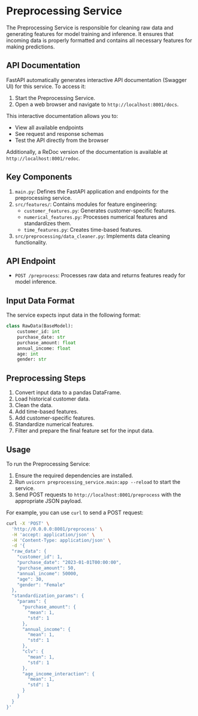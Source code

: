 # Preprocessing Service

The Preprocessing Service is responsible for cleaning raw data and generating features for model training and inference. It ensures that incoming data is properly formatted and contains all necessary features for making predictions.

## API Documentation

FastAPI automatically generates interactive API documentation (Swagger UI) for this service. To access it:

1. Start the Preprocessing Service.
2. Open a web browser and navigate to `http://localhost:8001/docs`.

This interactive documentation allows you to:

- View all available endpoints
- See request and response schemas
- Test the API directly from the browser

Additionally, a ReDoc version of the documentation is available at `http://localhost:8001/redoc`.

## Key Components

1. `main.py`: Defines the FastAPI application and endpoints for the preprocessing service.
2. `src/features/`: Contains modules for feature engineering:
   - `customer_features.py`: Generates customer-specific features.
   - `numerical_features.py`: Processes numerical features and standardizes them.
   - `time_features.py`: Creates time-based features.
3. `src/preprocessing/data_cleaner.py`: Implements data cleaning functionality.

## API Endpoint

- `POST /preprocess`: Processes raw data and returns features ready for model inference.

## Input Data Format

The service expects input data in the following format:

```python
class RawData(BaseModel):
    customer_id: int
    purchase_date: str
    purchase_amount: float
    annual_income: float
    age: int
    gender: str
```

## Preprocessing Steps

1. Convert input data to a pandas DataFrame.
2. Load historical customer data.
3. Clean the data.
4. Add time-based features.
5. Add customer-specific features.
6. Standardize numerical features.
7. Filter and prepare the final feature set for the input data.

## Usage

To run the Preprocessing Service:

1. Ensure the required dependencies are installed.
2. Run `uvicorn preprocessing_service.main:app --reload` to start the service.
3. Send POST requests to `http://localhost:8001/preprocess` with the appropriate JSON payload.

For example, you can use `curl` to send a POST request:

```bash
curl -X 'POST' \
  'http://0.0.0.0:8001/preprocess' \
  -H 'accept: application/json' \
  -H 'Content-Type: application/json' \
  -d '{
  "raw_data": {
    "customer_id": 1,
    "purchase_date": "2023-01-01T00:00:00",
    "purchase_amount": 50,
    "annual_income": 50000,
    "age": 30,
    "gender": "Female"
  },
  "standardization_params": {
    "params": {
      "purchase_amount": {
        "mean": 1,
        "std": 1
      },
      "annual_income": {
        "mean": 1,
        "std": 1
      },
      "clv": {
        "mean": 1,
        "std": 1
      },
      "age_income_interaction": {
        "mean": 1,
        "std": 1
      }
    }
  }
}'
```
